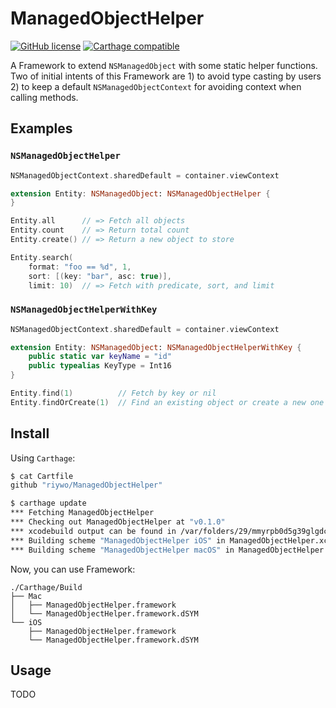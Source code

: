# ManagedObjectHelper
[![GitHub license](https://img.shields.io/badge/license-MIT-lightgrey.svg)](https://raw.githubusercontent.com/riywo/PreloadedPersistentContainer/master/LICENSE.txt)
[![Carthage compatible](https://img.shields.io/badge/Carthage-compatible-4BC51D.svg?style=flat)](https://github.com/Carthage/Carthage)

A Framework to extend `NSManagedObject` with some static helper functions. Two of initial intents of this Framework are 1) to avoid type casting by users 2) to keep a default `NSManagedObjectContext` for avoiding context when calling methods.

## Examples

### `NSManagedObjectHelper`
```swift
NSManagedObjectContext.sharedDefault = container.viewContext

extension Entity: NSManagedObject: NSManagedObjectHelper {
}

Entity.all      // => Fetch all objects
Entity.count    // => Return total count
Entity.create() // => Return a new object to store

Entity.search(
    format: "foo == %d", 1,
    sort: [(key: "bar", asc: true)],
    limit: 10)  // => Fetch with predicate, sort, and limit
```

### `NSManagedObjectHelperWithKey`
```swift
NSManagedObjectContext.sharedDefault = container.viewContext

extension Entity: NSManagedObject: NSManagedObjectHelperWithKey {
    public static var keyName = "id"
    public typealias KeyType = Int16
}

Entity.find(1)          // Fetch by key or nil
Entity.findOrCreate(1)  // Find an existing object or create a new one
```

## Install

Using `Carthage`:

```sh
$ cat Cartfile
github "riywo/ManagedObjectHelper"

$ carthage update
*** Fetching ManagedObjectHelper
*** Checking out ManagedObjectHelper at "v0.1.0"
*** xcodebuild output can be found in /var/folders/29/mmyrpb0d5g39glgdcv9x4z780000gn/T/carthage-xcodebuild.PBBnLr.log
*** Building scheme "ManagedObjectHelper iOS" in ManagedObjectHelper.xcodeproj
*** Building scheme "ManagedObjectHelper macOS" in ManagedObjectHelper.xcodeproj
```

Now, you can use Framework:

```
./Carthage/Build
├── Mac
│   ├── ManagedObjectHelper.framework
│   └── ManagedObjectHelper.framework.dSYM
└── iOS
    ├── ManagedObjectHelper.framework
    └── ManagedObjectHelper.framework.dSYM
```

## Usage

TODO